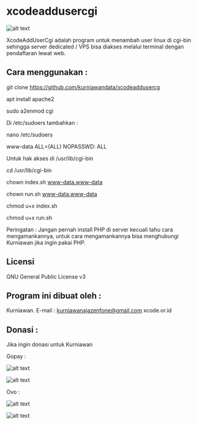 # xcodeaddusercgi

![alt text](http://xcode.or.id/04_small-logo.png)

XcodeAddUserCgi adalah program untuk menambah user linux di cgi-bin sehingga server dedicated / VPS bisa diakses melalui terminal dengan pendaftaran lewat web.

Cara menggunakan :
------------------

git clone https://github.com/kurniawandata/xcodeaddusercg

apt install apache2

sudo a2enmod cgi

Di /etc/sudoers tambahkan :

nano /etc/sudoers

www-data ALL=(ALL) NOPASSWD: ALL

Untuk hak akses di /usr/lib/cgi-bin

cd /usr/lib/cgi-bin

chown index.sh www-data.www-data

chown run.sh www-data.www-data

chmod u+x index.sh

chmod u+x run.sh

Peringatan : Jangan pernah install PHP di server kecuali tahu cara mengamankannya, untuk cara mengamankannya bisa menghubungi Kurniawan jika ingin pakai PHP.

Licensi
-------
GNU General Public License v3

Program ini dibuat oleh :
--------------------------------------------
Kurniawan. E-mail : kurniawanajazenfone@gmail.com
xcode.or.id


Donasi :
--------
Jika ingin donasi untuk Kurniawan

Gopay :

![alt text](https://kurniawan.xcode.or.id/gofood.png)

![alt text](https://kurniawan.xcode.or.id/gopay.png)

Ovo :

![alt text](https://kurniawan.xcode.or.id/ovo3.png)

![alt text](https://kurniawan.xcode.or.id/ovo2.png)

